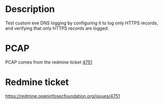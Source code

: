 Description
===========
Test custom eve DNS logging by configuring it to log only HTTPS records, and verifying that only HTTPS records are logged.

PCAP
====
PCAP comes from the redmine ticket [4751](https://redmine.openinfosecfoundation.org/issues/4751)

Redmine ticket
==============
https://redmine.openinfosecfoundation.org/issues/4751
